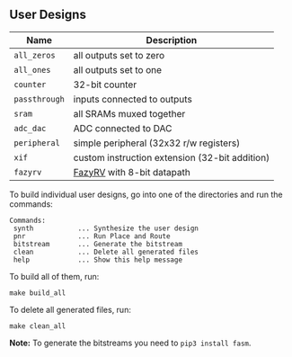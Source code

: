 ## User Designs

| Name      | Description |
|-----------|-------------|
| `all_zeros` | all outputs set to zero |
| `all_ones`  | all outputs set to one |
| `counter`   | 32-bit counter |
| `passthrough` | inputs connected to outputs |
| `sram` | all SRAMs muxed together |
| `adc_dac` | ADC connected to DAC |
| `peripheral` | simple peripheral (32x32 r/w registers) |
| `xif` | custom instruction extension (32-bit addition) |
| `fazyrv` | [FazyRV](https://github.com/meiniKi/FazyRV) with 8-bit datapath |

To build individual user designs, go into one of the directories and run the commands:

```
Commands:
 synth           ... Synthesize the user design
 pnr             ... Run Place and Route
 bitstream       ... Generate the bitstream
 clean           ... Delete all generated files
 help            ... Show this help message
```

To build all of them, run:

```
make build_all
```

To delete all generated files, run:

```
make clean_all
```

**Note:** To generate the bitstreams you need to `pip3 install fasm`.